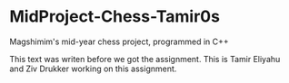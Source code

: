 # MidProject-Chess-Tamir0s
Magshimim's mid-year chess project, programmed in C++

This text was writen before we got the assignment.
This is Tamir Eliyahu and Ziv Drukker working on this assignment.